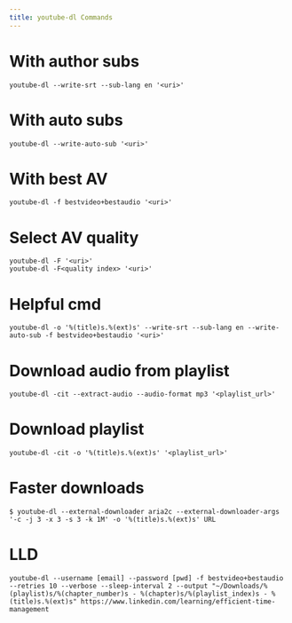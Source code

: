 ```yaml
---
title: youtube-dl Commands
---
```


# With author subs

```
youtube-dl --write-srt --sub-lang en '<uri>'
```

# With auto subs

```
youtube-dl --write-auto-sub '<uri>'
```

# With best AV

```
youtube-dl -f bestvideo+bestaudio '<uri>'
```

# Select AV quality

```
youtube-dl -F '<uri>'
youtube-dl -F<quality index> '<uri>'
```

# Helpful cmd

```
youtube-dl -o '%(title)s.%(ext)s' --write-srt --sub-lang en --write-auto-sub -f bestvideo+bestaudio '<uri>'
```

# Download audio from playlist

```
youtube-dl -cit --extract-audio --audio-format mp3 '<playlist_url>'
```

# Download playlist

```
youtube-dl -cit -o '%(title)s.%(ext)s' '<playlist_url>'
```

# Faster downloads

```
$ youtube-dl --external-downloader aria2c --external-downloader-args '-c -j 3 -x 3 -s 3 -k 1M' -o '%(title)s.%(ext)s' URL
```

# LLD

```
youtube-dl --username [email] --password [pwd] -f bestvideo+bestaudio --retries 10 --verbose --sleep-interval 2 --output "~/Downloads/%(playlist)s/%(chapter_number)s - %(chapter)s/%(playlist_index)s - %(title)s.%(ext)s" https://www.linkedin.com/learning/efficient-time-management
```
